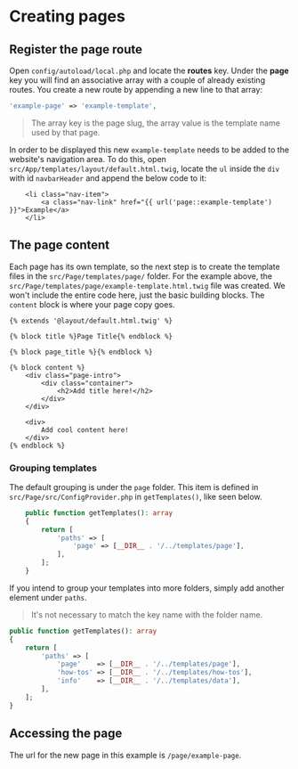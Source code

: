 # Creating pages

## Register the page route

Open `config/autoload/local.php` and locate the **routes** key.
Under the **page** key you will find an associative array with a couple of already existing routes.
You create a new route by appending a new line to that array:

```php
'example-page' => 'example-template',
```

> The array key is the page slug, the array value is the template name used by that page.

In order to be displayed this new `example-template` needs to be added to the website's navigation area.
To do this, open `src/App/templates/layout/default.html.twig`, locate the `ul` inside the `div` with id `navbarHeader` and append the below code to it:

```twig
    <li class="nav-item">
        <a class="nav-link" href="{{ url('page::example-template') }}">Example</a>
    </li>
```

## The page content

Each page has its own template, so the next step is to create the template files in the `src/Page/templates/page/` folder.
For the example above, the `src/Page/templates/page/example-template.html.twig` file was created.
We won't include the entire code here, just the basic building blocks.
The `content` block is where your page copy goes.

```twig
{% extends '@layout/default.html.twig' %}

{% block title %}Page Title{% endblock %}

{% block page_title %}{% endblock %}

{% block content %}
    <div class="page-intro">
        <div class="container">
            <h2>Add title here!</h2>
        </div>
    </div>

    <div>
        Add cool content here!
    </div>
{% endblock %}
```

### Grouping templates

The default grouping is under the `page` folder.
This item is defined in `src/Page/src/ConfigProvider.php` in `getTemplates()`, like seen below.

```php
    public function getTemplates(): array
    {
        return [
            'paths' => [
                'page' => [__DIR__ . '/../templates/page'],
            ],
        ];
    }
```

If you intend to group your templates into more folders, simply add another element under `paths`.

> It's not necessary to match the key name with the folder name.

```php
public function getTemplates(): array
{
    return [
        'paths' => [
            'page'    => [__DIR__ . '/../templates/page'],
            'how-tos' => [__DIR__ . '/../templates/how-tos'],
            'info'    => [__DIR__ . '/../templates/data'],
        ],
    ];
}
```

## Accessing the page

The url for the new page in this example is `/page/example-page`.
